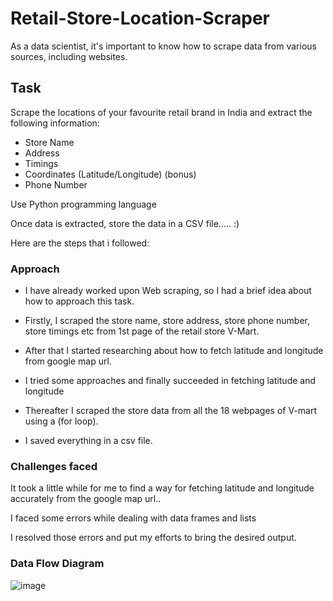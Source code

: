 # Retail-Store-Location-Scraper

As a data scientist, it's important to know how to scrape data from various sources,
including websites. 

## Task

Scrape the locations of your favourite retail brand in India and extract the following information:

- Store Name
- Address
- Timings
- Coordinates (Latitude/Longitude) (bonus)
- Phone Number

Use Python programming language

Once data is extracted, store the data in a CSV file..... :)

Here are the steps that i followed:

### Approach

- I have already worked upon Web scraping, so I had a brief idea about how to approach this task.
  
- Firstly, I scraped the store name, store address, store phone number, store timings etc from 1st page of the retail store V-Mart.
  
- After that I started researching about how to fetch latitude and longitude from google map url.
  
- I tried some approaches and finally succeeded in fetching latitude and longitude
  
- Thereafter I scraped the store data from all the 18 webpages of V-mart using a (for loop).
  
- I saved everything in a csv file.

### Challenges faced

It took a little while for me to find a way for fetching latitude and longitude accurately from the google map url..

I faced some errors while dealing with data frames and lists

I resolved those errors and put my efforts to bring the desired output.

### Data Flow Diagram

![image](https://github.com/premswaroopmusti/Retail-Store-Location-Scraper/assets/106238419/2bc07e65-ced2-4049-b37d-04305bca72e8)


